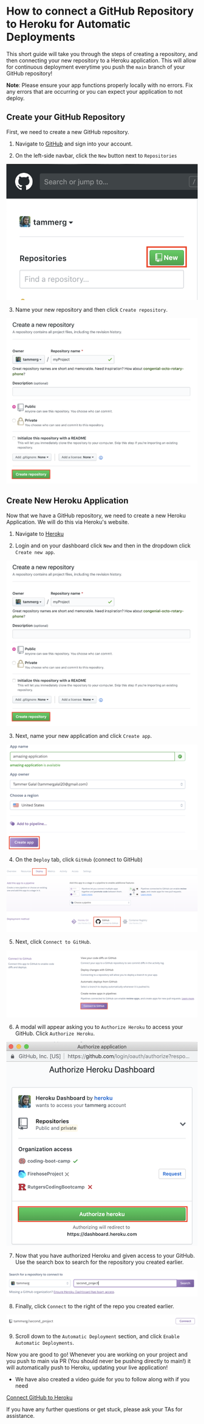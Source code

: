 # How to connect a GitHub Repository to Heroku for Automatic Deployments

This short guide will take you through the steps of creating a repository, and then connecting your new repository to a Heroku application. This will allow for continuous deployment everytime you push the `main` branch of your GitHub repository!

**Note**: Please ensure your app functions properly locally with no errors. Fix any errors that are occurring or you can expect your application to not deploy.

## Create your GitHub Repository

First, we need to create a new GitHub repository.

1. Navigate to [GitHub](https://www.github.com) and sign into your account. 

2. On the left-side navbar, click the `New` button next to `Repositories`

![New Repository](./images/newRepository.png)

3. Name your new repository and then click `Create repository`.

![Create Repository](./images/createRepository.png)

## Create New Heroku Application

Now that we have a GitHub repository, we need to create a new Heroku Application. We will do this via Heroku's website.

1. Navigate to [Heroku](https://www.heroku.com)

2. Login and on your dashboard click `New` and then in the dropdown click `Create new app`.

![Create New Heroku App](./images/createRepository.png)

3. Next, name your new application and click `Create app`.

![Create App](./images/createApp.png)

4. On the `Deploy` tab, click `GitHub` (connect to GitHub)

![GitHub](./images/GitHub.png)

5. Next, click `Connect to GitHub`.

![Connect to GitHub](./images/connectGitHub.png)

6. A modal will appear asking you to `Authorize Heroku` to access your GitHub. Click `Authorize Heroku`.

![Authorize Heroku](./images/authorizeHeroku.png)

7. Now that you have authorized Heroku and given access to your GitHub. Use the search box to search for the repository you created earlier.

![Search for Repo](./images/repoSearch.png)

8. Finally, click `Connect` to the right of the repo you created earlier.

![Connect](./images/connect.png)

9. Scroll down to the `Automatic Deployment` section, and click `Enable Automatic Deployments`.

Now you are good to go! Whenever you are working on your project and you push to main via PR (You should never be pushing directly to main!) it will automatically push to Heroku, updating your live application!

* We have also created a video guide for you to follow along with if you need

[Connect GitHub to Heroku](https://youtu.be/GgNcs9zlFSA?list=PLOFmg4xbN_TPrB6w4rThsFanVxJI_SfER)

If you have any further questions or get stuck, please ask your TAs for assistance.
